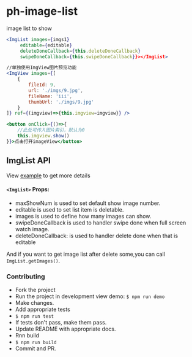 # ph-image-list
image list to show

```jsx
<ImgList images={imgs1}
     editable={editable}
     deleteDoneCallback={this.deleteDoneCallback}
     swipeDoneCallback={this.swipeDoneCallback}}></ImgList>

//单独使用ImgView图片预览功能
<ImgView images={[
    {
        fileId: 9,
        url: './imgs/9.jpg',
        fileName: 'iii',
        thumbUrl: './imgs/9.jpg'
    }
]} ref={(imgview)=>{this.imgview=imgview}} />

<button onClick={()=>{
    //此处可传入图片索引，默认为0
    this.imgview.show()
}}>点击打开imageView</button>
```


## ImgList API
View [example](/example/src/index.js) to get more details

#### `<ImgList>` Props:
- maxShowNum is used to set default show image number.
- editable is used to set list item is deletable.
- images is used to define how many images can show.
- swipeDoneCallback is used to handler swipe done when full screen watch image.
- deleteDoneCallback: is used to handler delete done when that is editable

And if you want to get image list after delete some,you can call `ImgList.getImages()`.

### Contributing

- Fork the project
- Run the project in development view demo: `$ npm run demo`
- Make changes.
- Add appropriate tests
- `$ npm run test`
- If tests don't pass, make them pass.
- Update README with appropriate docs.
- Rnn build
- `$ npm run build`
- Commit and PR.
